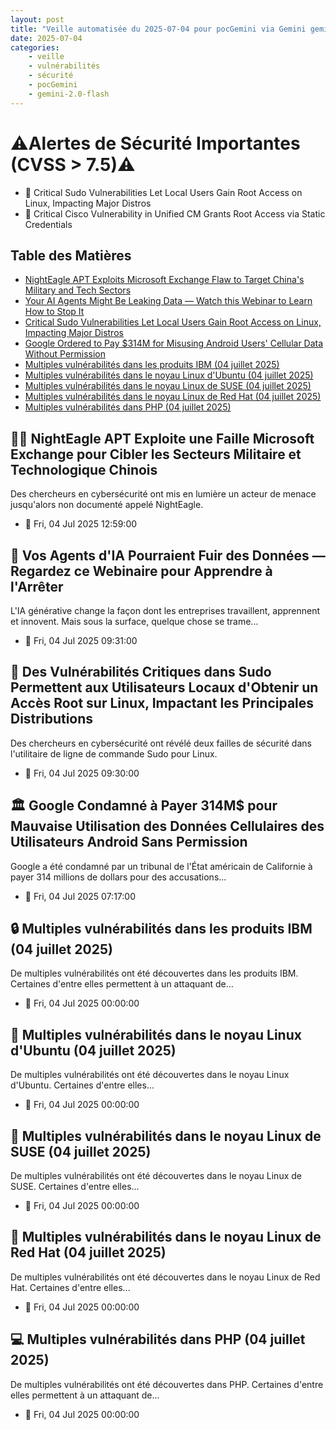 ```yaml
---
layout: post
title: "Veille automatisée du 2025-07-04 pour pocGemini via Gemini gemini-2.0-flash"
date: 2025-07-04
categories:
    - veille
    - vulnérabilités
    - sécurité
    - pocGemini
    - gemini-2.0-flash
---
```

# ⚠️Alertes de Sécurité Importantes (CVSS > 7.5)⚠️

*   🚨 Critical Sudo Vulnerabilities Let Local Users Gain Root Access on Linux, Impacting Major Distros
*   🚨 Critical Cisco Vulnerability in Unified CM Grants Root Access via Static Credentials

## Table des Matières

*   [NightEagle APT Exploits Microsoft Exchange Flaw to Target China's Military and Tech Sectors](https://thehackernews.com/2025/07/nighteagle-apt-exploits-microsoft.html)
*   [Your AI Agents Might Be Leaking Data — Watch this Webinar to Learn How to Stop It](https://thehackernews.com/2025/07/your-ai-agents-might-be-leaking-data.html)
*   [Critical Sudo Vulnerabilities Let Local Users Gain Root Access on Linux, Impacting Major Distros](https://thehackernews.com/2025/07/critical-sudo-vulnerabilities-let-local.html)
*   [Google Ordered to Pay $314M for Misusing Android Users' Cellular Data Without Permission](https://thehackernews.com/2025/07/google-ordered-to-pay-314m-for-misusing.html)
*   [Multiples vulnérabilités dans les produits IBM (04 juillet 2025)](https://www.cert.ssi.gouv.fr/avis/CERTFR-2025-AVI-0562/)
*   [Multiples vulnérabilités dans le noyau Linux d'Ubuntu (04 juillet 2025)](https://www.cert.ssi.gouv.fr/avis/CERTFR-2025-AVI-0559/)
*   [Multiples vulnérabilités dans le noyau Linux de SUSE (04 juillet 2025)](https://www.cert.ssi.gouv.fr/avis/CERTFR-2025-AVI-0560/)
*   [Multiples vulnérabilités dans le noyau Linux de Red Hat (04 juillet 2025)](https://www.cert.ssi.gouv.fr/avis/CERTFR-2025-AVI-0561/)
*   [Multiples vulnérabilités dans PHP (04 juillet 2025)](https://www.cert.ssi.gouv.fr/avis/CERTFR-2025-AVI-0558/)

## 🕵️‍♂️ NightEagle APT Exploite une Faille Microsoft Exchange pour Cibler les Secteurs Militaire et Technologique Chinois

Des chercheurs en cybersécurité ont mis en lumière un acteur de menace jusqu'alors non documenté appelé NightEagle.

*   📅 Fri, 04 Jul 2025 12:59:00

## 🤖 Vos Agents d'IA Pourraient Fuir des Données — Regardez ce Webinaire pour Apprendre à l'Arrêter

L'IA générative change la façon dont les entreprises travaillent, apprennent et innovent. Mais sous la surface, quelque chose se trame...

*   📅 Fri, 04 Jul 2025 09:31:00

## 🚨 Des Vulnérabilités Critiques dans Sudo Permettent aux Utilisateurs Locaux d'Obtenir un Accès Root sur Linux, Impactant les Principales Distributions

Des chercheurs en cybersécurité ont révélé deux failles de sécurité dans l'utilitaire de ligne de commande Sudo pour Linux.

*   📅 Fri, 04 Jul 2025 09:30:00

## 🏛️ Google Condamné à Payer 314M$ pour Mauvaise Utilisation des Données Cellulaires des Utilisateurs Android Sans Permission

Google a été condamné par un tribunal de l'État américain de Californie à payer 314 millions de dollars pour des accusations...

*   📅 Fri, 04 Jul 2025 07:17:00

## 🔒 Multiples vulnérabilités dans les produits IBM (04 juillet 2025)

De multiples vulnérabilités ont été découvertes dans les produits IBM. Certaines d'entre elles permettent à un attaquant de...

*   📅 Fri, 04 Jul 2025 00:00:00

## 🐧 Multiples vulnérabilités dans le noyau Linux d'Ubuntu (04 juillet 2025)

De multiples vulnérabilités ont été découvertes dans le noyau Linux d'Ubuntu. Certaines d'entre elles...

*   📅 Fri, 04 Jul 2025 00:00:00

## 🐧 Multiples vulnérabilités dans le noyau Linux de SUSE (04 juillet 2025)

De multiples vulnérabilités ont été découvertes dans le noyau Linux de SUSE. Certaines d'entre elles...

*   📅 Fri, 04 Jul 2025 00:00:00

## 🐧 Multiples vulnérabilités dans le noyau Linux de Red Hat (04 juillet 2025)

De multiples vulnérabilités ont été découvertes dans le noyau Linux de Red Hat. Certaines d'entre elles...

*   📅 Fri, 04 Jul 2025 00:00:00

## 💻 Multiples vulnérabilités dans PHP (04 juillet 2025)

De multiples vulnérabilités ont été découvertes dans PHP. Certaines d'entre elles permettent à un attaquant de...

*   📅 Fri, 04 Jul 2025 00:00:00
